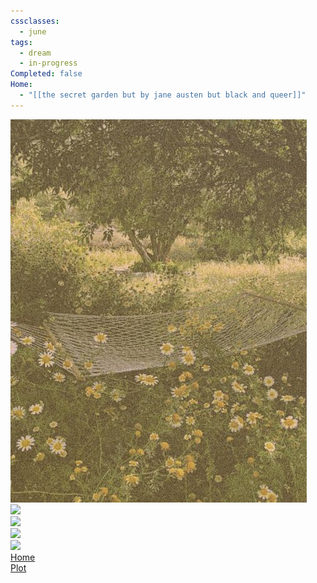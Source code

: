 ```yaml
---
cssclasses:
  - june
tags:
  - dream
  - in-progress
Completed: false
Home:
  - "[[𝚝𝚑𝚎 𝚜𝚎𝚌𝚛𝚎𝚝 𝚐𝚊𝚛𝚍𝚎𝚗 𝚋𝚞𝚝 𝚋𝚢 𝚓𝚊𝚗𝚎 𝚊𝚞𝚜𝚝𝚎𝚗 𝚋𝚞𝚝 𝚋𝚕𝚊𝚌𝚔 𝚊𝚗𝚍 𝚚𝚞𝚎𝚎𝚛]]"
---
```

<div class="june-moodboard">
	<div class="image-1"><img src="https://raw.githubusercontent.com/lunaria79/Jackalupes-Corner/main/01%20Dream%20Journal/Dreams/03%20The%20Secret%20Garden/00%20Images/June/hammock.jpg?token=GHSAT0AAAAAACTLK7POXUFWDE4RP3M3F3XUZTODIOQ"></div>  
	<div class="image-2"><img src="C:\Users\regin\OneDrive\Dream Journal\01 Dream Journal\Dreams\03 The Secret Garden\00 Images\June\sunflower field.jpg"></div>
	<div class="moodboard-box box-1"></div>
	<div class="moodboard-box box-2"></div>
	<div class="moodboard-box box-3"></div>
	<div class="moodboard-box box-4"></div>
	<div class="image-3"><img src="C:\Users\regin\OneDrive\Dream Journal\01 Dream Journal\Dreams\03 The Secret Garden\00 Images\June\picnic.jpg"></div>
	<div class="image-4"><img src="C:\Users\regin\OneDrive\Dream Journal\01 Dream Journal\Dreams\03 The Secret Garden\00 Images\June\flower fence.jpg"></div>
	<div class="image-5"><img src="C:\Users\regin\OneDrive\Dream Journal\01 Dream Journal\Dreams\03 The Secret Garden\00 Images\June\june.png"></div>
	<div class="june-links">
		<div class="nav-item"><a href="Dream Journal Home Page" class="internal-link" >Home</a></div>
		<div class="nav-item"><a href="Dream Journal Home Page" class="internal-link" >Plot</a></div>
	</div>
</div>